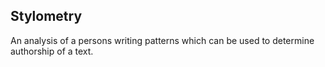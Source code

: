 ## Stylometry
An analysis of a persons writing patterns which can be used to determine authorship of a text.
